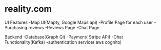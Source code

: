 # reality.com

UI Features
-Map UI(Mapty, Google Maps api)
-Profile Page for each user
-Purchasing reviews
-Reviews Page
-Chat Page


Backend
-Database(Graph Ql)
-Payment( Stripe API)
-Chat Functionality(Kafka)
-authentication service( aws cognito)
